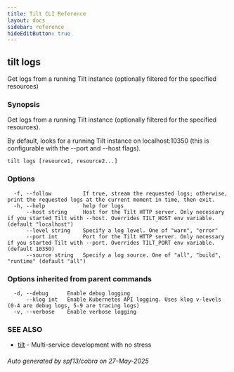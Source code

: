 ```yaml
---
title: Tilt CLI Reference
layout: docs
sidebar: reference
hideEditButton: true
---
```

## tilt logs

Get logs from a running Tilt instance (optionally filtered for the specified resources)

### Synopsis

Get logs from a running Tilt instance (optionally filtered for the specified resources).

By default, looks for a running Tilt instance on localhost:10350
(this is configurable with the --port and --host flags).


```
tilt logs [resource1, resource2...]
```

### Options

```
  -f, --follow          If true, stream the requested logs; otherwise, print the requested logs at the current moment in time, then exit.
  -h, --help            help for logs
      --host string     Host for the Tilt HTTP server. Only necessary if you started Tilt with --host. Overrides TILT_HOST env variable. (default "localhost")
      --level string    Specify a log level. One of "warn", "error"
      --port int        Port for the Tilt HTTP server. Only necessary if you started Tilt with --port. Overrides TILT_PORT env variable. (default 10350)
      --source string   Specify a log source. One of "all", "build", "runtime" (default "all")
```

### Options inherited from parent commands

```
  -d, --debug      Enable debug logging
      --klog int   Enable Kubernetes API logging. Uses klog v-levels (0-4 are debug logs, 5-9 are tracing logs)
  -v, --verbose    Enable verbose logging
```

### SEE ALSO

* [tilt](tilt.html)	 - Multi-service development with no stress

###### Auto generated by spf13/cobra on 27-May-2025
